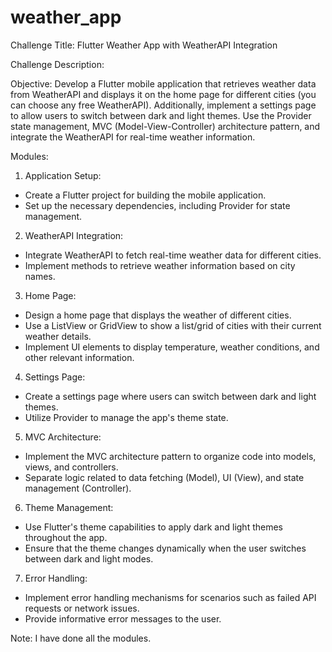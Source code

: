 # weather_app

Challenge Title: Flutter Weather App with WeatherAPI Integration

Challenge Description:

Objective: Develop a Flutter mobile application that retrieves weather data from 
WeatherAPI and displays it on the home page for different cities (you can choose any 
free WeatherAPI). 
Additionally, implement a settings page to allow users to switch between dark and light 
themes. 
Use the Provider state management, MVC (Model-View-Controller) architecture pattern, 
and integrate the WeatherAPI for real-time weather information.

Modules:
1. Application Setup:
 - Create a Flutter project for building the mobile application.
 - Set up the necessary dependencies, including Provider for state management.
2. WeatherAPI Integration:
 - Integrate WeatherAPI to fetch real-time weather data for different cities.
 - Implement methods to retrieve weather information based on city names.
3. Home Page:
 - Design a home page that displays the weather of different cities.
 - Use a ListView or GridView to show a list/grid of cities with their current weather 
details.
- Implement UI elements to display temperature, weather conditions, and other 
relevant information.
4. Settings Page:
 - Create a settings page where users can switch between dark and light themes.
 - Utilize Provider to manage the app's theme state.
5. MVC Architecture:
 - Implement the MVC architecture pattern to organize code into models, views, and 
controllers.
 - Separate logic related to data fetching (Model), UI (View), and state management 
(Controller).
6. Theme Management:
 - Use Flutter's theme capabilities to apply dark and light themes throughout the app.
 - Ensure that the theme changes dynamically when the user switches between dark 
and light modes.
7. Error Handling:
 - Implement error handling mechanisms for scenarios such as failed API requests or 
network issues.
 - Provide informative error messages to the user.

Note:  I have done all the modules.




